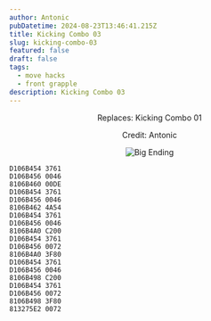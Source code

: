 ```yaml
---
author: Antonic
pubDatetime: 2024-08-23T13:46:41.215Z
title: Kicking Combo 03
slug: kicking-combo-03
featured: false
draft: false
tags:
  - move hacks
  - front grapple
description: Kicking Combo 03
---
```

<center>
Replaces: Kicking Combo 01 <p>
Credit: Antonic

![Big Ending](../assets/kicking-combo-03.gif)
</center>

```text
D106B454 3761
D106B456 0046
8106B460 00DE
D106B454 3761
D106B456 0046
8106B462 4A54
D106B454 3761
D106B456 0046
8106B4A0 C200
D106B454 3761
D106B456 0072
8106B4A0 3F80
D106B454 3761
D106B456 0046
8106B498 C200
D106B454 3761
D106B456 0072
8106B498 3F80
813275E2 0072
```
